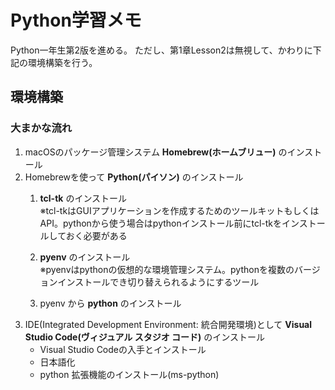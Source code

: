 # Python学習メモ
Python一年生第2版を進める。
ただし、第1章Lesson2は無視して、かわりに下記の環境構築を行う。

## 環境構築

### 大まかな流れ
1. macOSのパッケージ管理システム **Homebrew(ホームブリュー)** のインストール
1. Homebrewを使って **Python(パイソン)** のインストール
    1. **tcl-tk** のインストール  
      ※tcl-tkはGUIアプリケーションを作成するためのツールキットもしくはAPI。pythonから使う場合はpythonインストール前にtcl-tkをインストールしておく必要がある

    1. **pyenv** のインストール  
      ※pyenvはpythonの仮想的な環境管理システム。pythonを複数のバージョンインストールでき切り替えられるようにするツール

    1. pyenv から **python** のインストール
1. IDE(Integrated Development Environment: 統合開発環境)として **Visual Studio Code(ヴィジュアル スタジオ コード)** のインストール
      - Visual Studio Codeの入手とインストール
      - 日本語化
      - python 拡張機能のインストール(ms-python)
